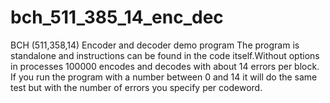 # bch_511_385_14_enc_dec
BCH (511,358,14) Encoder and decoder demo program
The program is standalone and instructions can be found in the 
code itself.Without options in processes 100000 encodes and decodes
with about 14 errors per block. If you run the program with a number between
0 and 14 it will do the same test but with the number of errors you specify per codeword.
